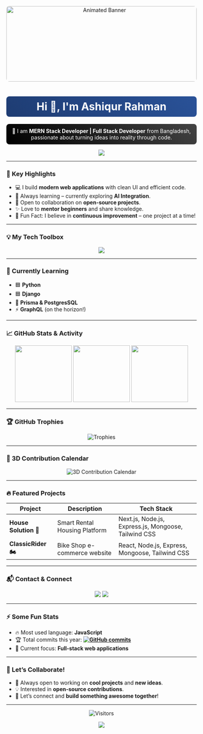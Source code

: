 <!-- GitHub Profile README -->

<!-- 🌈 Deep Gradient Hero Banner (animated GIF, height adjusted) -->
<p align="center">
  <img src="https://media.giphy.com/media/qgQUggAC3Pfv687qPC/giphy.gif" width="100%" height="200px" alt="Animated Banner" style="border-radius: 8px;" />
</p>

<h1 align="center" style="color: #ffffff; background: linear-gradient(45deg, #1e3c72, #2a5298); border-radius: 8px; padding: 10px;">
  Hi 👋, I'm Ashiqur Rahman
</h1>

<p align="center" style="color: #ffffff; background: linear-gradient(45deg, #000000, #434343); border-radius: 8px; padding: 10px;">
  🚀 I am <strong>MERN Stack Developer | Full Stack Developer</strong> from Bangladesh,<br>
  passionate about turning ideas into reality through code.
</p>

<!-- ✨ Animated Typing Effect -->
<p align="center">
  <img src="https://readme-typing-svg.herokuapp.com?font=Fira+Code&size=22&pause=1000&center=true&vCenter=true&width=450&lines=Building+Modern+Web+Apps;Learning+New+Tech;Let's+Code+Together!" />
</p>

---

### 🌟 Key Highlights
- 💻 I build **modern web applications** with clean UI and efficient code.
- 🧠 Always learning – currently exploring **AI Integration**.
- 💬 Open to collaboration on **open-source projects**.
- ✨ Love to **mentor beginners** and share knowledge.
- 🌱 Fun Fact: I believe in **continuous improvement** – one project at a time!

---

### 💡 My Tech Toolbox
<p align="center">
  <img src="https://skillicons.dev/icons?i=html,css,js,ts,react,nextjs,tailwind,nodejs,express,mongodb,git,github,vscode" />
</p>

---

### 🚀 Currently Learning
- 🟦 **Python**
- 🟦 **Django**
- 🔵 **Prisma & PostgresSQL**
- ⚡ **GraphQL** (on the horizon!)

---

### 📈 GitHub Stats & Activity
<div align="center">

<img src="https://github-readme-stats.vercel.app/api/top-langs/?username=ashiq-rahman07&layout=compact&theme=radical&hide_border=true" height="150px" />
<img src="https://github-readme-stats.vercel.app/api?username=ashiq-rahman07&show_icons=true&theme=radical&hide_border=true" height="150px" />
<img src="https://github-readme-streak-stats.herokuapp.com/?user=ashiq-rahman07&theme=radical&hide_border=true" height="150px" />

</div>

---

### 🏆 GitHub Trophies
<p align="center">
  <img src="https://github-profile-trophy.vercel.app/?username=ashiq-rahman07&theme=radical&margin-w=10&no-frame=true" alt="Trophies" />
</p>

---

### 🎯 3D Contribution Calendar
<p align="center">
  <img src="https://ghchart.rshah.org/ashiq-rahman07" alt="3D Contribution Calendar" />
</p>

---

### 🔥 Featured Projects
| Project         | Description                      | Tech Stack                                 |
|------------------|----------------------------------|--------------------------------------------|
| **House Solution 🏡**| Smart Rental Housing Platform    | Next.js, Node.js, Express.js, Mongoose, Tailwind CSS |
| **ClassicRider 🏍️**| Bike Shop e-commerce website      | React, Node.js, Express, Mongoose, Tailwind CSS |

---

### 📬 Contact & Connect
<p align="center">
  <a href="https://www.linkedin.com/in/ashiq07/" target="_blank"><img src="https://img.shields.io/badge/LinkedIn-blue?style=for-the-badge&logo=linkedin" /></a>
  <a href="https://drive.google.com/file/d/1dxH5Bfm4qfxc70R3gDhzytzHtl2ToJ3I/view" target="_blank"><img src="https://img.shields.io/badge/My-Resume?style=for-the-badge&logo=gmail&logoColor=white" /></a>
</p>

---

### ⚡ Some Fun Stats
- 🔥 Most used language: **JavaScript**
- 🏆 Total commits this year: **[![GitHub commits](https://img.shields.io/github/commit-activity/y/ashiq-rahman07/ashiq-rahman07?style=flat-square&color=blue)](https://github.com/ashiq-rahman07)**
- 🌟 Current focus: **Full-stack web applications**

---

### 💭 Let’s Collaborate!
- 🚀 Always open to working on **cool projects** and **new ideas**.
- 💡 Interested in **open-source contributions**.
- 🤝 Let’s connect and **build something awesome together**!

---

<!-- 🔥 Visitor Counter -->
<p align="center">
  <img src="https://profile-counter.glitch.me/ashiq-rahman07/count.svg" alt="Visitors" />
</p>

<!-- 🌈 Gradient Footer with Animation -->
<p align="center">
  <img src="https://capsule-render.vercel.app/api?type=waving&color=gradient&height=100&section=footer&animation=twinkling" />
</p>

